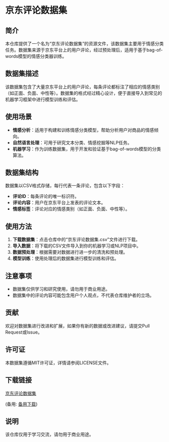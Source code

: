 # 京东评论数据集

## 简介

本仓库提供了一个名为“京东评论数据集”的资源文件，该数据集主要用于情感分类任务。数据集来源于京东平台上的用户评论，经过预处理后，适用于基于bag-of-words模型的情感分类器训练。

## 数据集描述

该数据集包含了大量京东平台上的用户评论，每条评论都标注了相应的情感类别（如正面、负面、中性等）。数据集的格式经过精心设计，便于直接导入到常见的机器学习框架中进行模型训练和评估。

## 使用场景

- **情感分析**：适用于构建和训练情感分类模型，帮助分析用户对商品的情感倾向。
- **自然语言处理**：可用于研究文本分类、情感挖掘等NLP任务。
- **机器学习**：作为训练数据集，用于开发和验证基于bag-of-words模型的分类算法。

## 数据集结构

数据集以CSV格式存储，每行代表一条评论，包含以下字段：
- **评论ID**：每条评论的唯一标识符。
- **评论内容**：用户在京东平台上发表的评论文本。
- **情感标签**：评论对应的情感类别（如正面、负面、中性等）。

## 使用方法

1. **下载数据集**：点击仓库中的“京东评论数据集.csv”文件进行下载。
2. **导入数据**：将下载的CSV文件导入到你的机器学习或NLP项目中。
3. **数据预处理**：根据需要对数据进行进一步的清洗和预处理。
4. **模型训练**：使用处理后的数据集进行模型训练和评估。

## 注意事项

- 数据集仅供学习和研究使用，请勿用于商业用途。
- 数据集中的评论内容可能包含用户个人观点，不代表仓库维护者的立场。

## 贡献

欢迎对数据集进行改进和扩展，如果你有新的数据或改进建议，请提交Pull Request或Issue。

## 许可证

本数据集遵循MIT许可证，详情请参阅LICENSE文件。

## 下载链接
[京东评论数据集](https://pan.quark.cn/s/402f2ec9be7b) 

(备用: [备用下载](https://pan.baidu.com/s/1f-r9JPo1uNZZIW8dL2MQUg?pwd=1234))

## 说明

该仓库仅用于学习交流，请勿用于商业用途。
